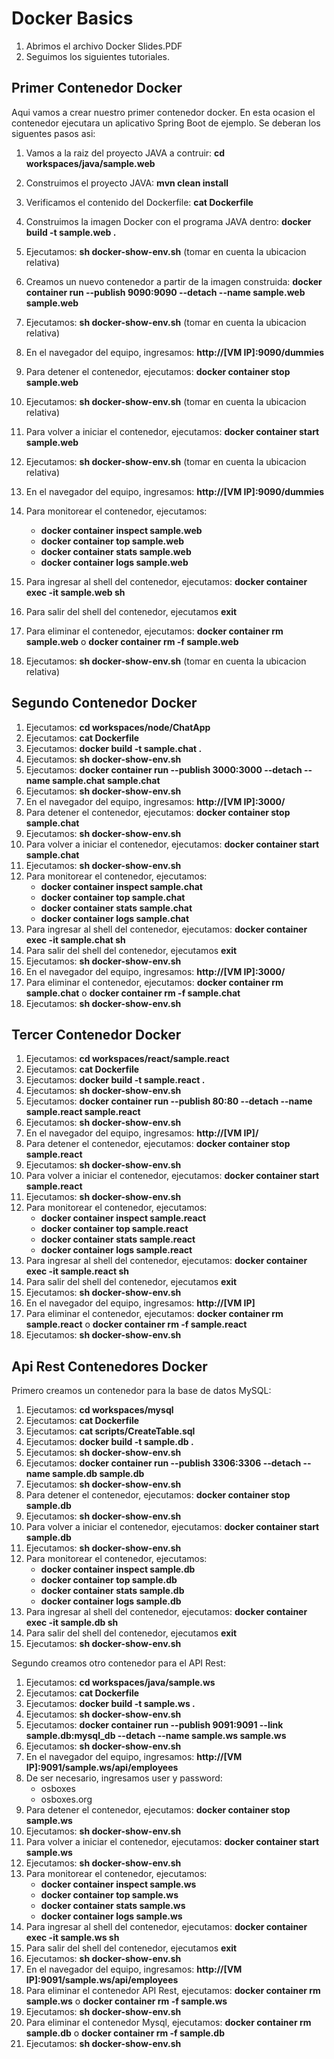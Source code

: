 # Docker Basics
1. Abrimos el archivo Docker Slides.PDF
1. Seguimos los siguientes tutoriales.

## Primer Contenedor Docker
Aqui vamos a crear nuestro primer contenedor docker. En esta ocasion el contenedor ejecutara un aplicativo Spring Boot de ejemplo.
Se deberan los siguentes pasos asi:

1. Vamos a la raiz del proyecto JAVA a contruir: **cd workspaces/java/sample.web**
1. Construimos el proyecto JAVA: **mvn clean install**
1. Verificamos el contenido del Dockerfile: **cat Dockerfile**
1. Construimos la imagen Docker con el programa JAVA dentro: **docker build -t sample.web .**
1. Ejecutamos: **sh docker-show-env.sh** (tomar en cuenta la ubicacion relativa)
1. Creamos un nuevo contenedor a partir de la imagen construida: **docker container run --publish 9090:9090 --detach --name sample.web sample.web**
1. Ejecutamos: **sh docker-show-env.sh** (tomar en cuenta la ubicacion relativa)

1. En el navegador del equipo, ingresamos: **http://[VM IP]:9090/dummies**
1. Para detener el contenedor, ejecutamos: **docker container stop sample.web**
1. Ejecutamos: **sh docker-show-env.sh** (tomar en cuenta la ubicacion relativa)
1. Para volver a iniciar el contenedor, ejecutamos: **docker container start sample.web**
1. Ejecutamos: **sh docker-show-env.sh** (tomar en cuenta la ubicacion relativa)
1. En el navegador del equipo, ingresamos: **http://[VM IP]:9090/dummies**

1. Para monitorear el contenedor, ejecutamos:
    - **docker container inspect sample.web**
    - **docker container top sample.web**
    - **docker container stats sample.web**
    - **docker container logs sample.web**
1. Para ingresar al shell del contenedor, ejecutamos: **docker container exec -it sample.web sh**
1. Para salir del shell del contenedor, ejecutamos **exit**
1. Para eliminar el contenedor, ejecutamos: **docker container rm sample.web** o **docker container rm -f sample.web**
1. Ejecutamos: **sh docker-show-env.sh** (tomar en cuenta la ubicacion relativa)

## Segundo Contenedor Docker
1. Ejecutamos: **cd workspaces/node/ChatApp**
1. Ejecutamos: **cat Dockerfile**
1. Ejecutamos: **docker build -t sample.chat .**
1. Ejecutamos: **sh docker-show-env.sh** 
1. Ejecutamos: **docker container run --publish 3000:3000 --detach --name sample.chat sample.chat**
1. Ejecutamos: **sh docker-show-env.sh** 
1. En el navegador del equipo, ingresamos: **http://[VM IP]:3000/**
1. Para detener el contenedor, ejecutamos: **docker container stop sample.chat**
1. Ejecutamos: **sh docker-show-env.sh** 
1. Para volver a iniciar el contenedor, ejecutamos: **docker container start sample.chat**
1. Ejecutamos: **sh docker-show-env.sh** 
1. Para monitorear el contenedor, ejecutamos:
    - **docker container inspect sample.chat**
    - **docker container top sample.chat**
    - **docker container stats sample.chat**
    - **docker container logs sample.chat**
1. Para ingresar al shell del contenedor, ejecutamos: **docker container exec -it sample.chat sh**
1. Para salir del shell del contenedor, ejecutamos **exit**
1. Ejecutamos: **sh docker-show-env.sh** 
1. En el navegador del equipo, ingresamos: **http://[VM IP]:3000/**
1. Para eliminar el contenedor, ejecutamos: **docker container rm sample.chat** o **docker container rm -f sample.chat**
1. Ejecutamos: **sh docker-show-env.sh** 

## Tercer Contenedor Docker
1. Ejecutamos: **cd workspaces/react/sample.react**
1. Ejecutamos: **cat Dockerfile**
1. Ejecutamos: **docker build -t sample.react .**
1. Ejecutamos: **sh docker-show-env.sh** 
1. Ejecutamos: **docker container run --publish 80:80 --detach --name sample.react sample.react**
1. Ejecutamos: **sh docker-show-env.sh** 
1. En el navegador del equipo, ingresamos: **http://[VM IP]/**
1. Para detener el contenedor, ejecutamos: **docker container stop sample.react**
1. Ejecutamos: **sh docker-show-env.sh** 
1. Para volver a iniciar el contenedor, ejecutamos: **docker container start sample.react**
1. Ejecutamos: **sh docker-show-env.sh** 
1. Para monitorear el contenedor, ejecutamos:
    - **docker container inspect sample.react**
    - **docker container top sample.react**
    - **docker container stats sample.react**
    - **docker container logs sample.react**
1. Para ingresar al shell del contenedor, ejecutamos: **docker container exec -it sample.react sh**
1. Para salir del shell del contenedor, ejecutamos **exit**
1. Ejecutamos: **sh docker-show-env.sh** 
1. En el navegador del equipo, ingresamos: **http://[VM IP]**
1. Para eliminar el contenedor, ejecutamos: **docker container rm sample.react** o **docker container rm -f sample.react**
1. Ejecutamos: **sh docker-show-env.sh** 

## Api Rest Contenedores Docker
Primero creamos un contenedor para la base de datos MySQL:
1. Ejecutamos: **cd workspaces/mysql**
1. Ejecutamos: **cat Dockerfile**
1. Ejecutamos: **cat scripts/CreateTable.sql**
1. Ejecutamos: **docker build -t sample.db .**
1. Ejecutamos: **sh docker-show-env.sh** 
1. Ejecutamos: **docker container run --publish 3306:3306 --detach --name sample.db sample.db**
1. Ejecutamos: **sh docker-show-env.sh** 
1. Para detener el contenedor, ejecutamos: **docker container stop sample.db**
1. Ejecutamos: **sh docker-show-env.sh** 
1. Para volver a iniciar el contenedor, ejecutamos: **docker container start sample.db**
1. Ejecutamos: **sh docker-show-env.sh** 
1. Para monitorear el contenedor, ejecutamos:
    - **docker container inspect sample.db**
    - **docker container top sample.db**
    - **docker container stats sample.db**
    - **docker container logs sample.db**
1. Para ingresar al shell del contenedor, ejecutamos: **docker container exec -it sample.db sh**
1. Para salir del shell del contenedor, ejecutamos **exit**
1. Ejecutamos: **sh docker-show-env.sh** 

Segundo creamos otro contenedor para el API Rest:
1. Ejecutamos: **cd workspaces/java/sample.ws**
1. Ejecutamos: **cat Dockerfile**
1. Ejecutamos: **docker build -t sample.ws .**
1. Ejecutamos: **sh docker-show-env.sh** 
1. Ejecutamos: **docker container run --publish 9091:9091 --link sample.db:mysql_db --detach --name sample.ws sample.ws**
1. Ejecutamos: **sh docker-show-env.sh** 
1. En el navegador del equipo, ingresamos: **http://[VM IP]:9091/sample.ws/api/employees**
1. De ser necesario, ingresamos user y password:
    - osboxes
    - osboxes.org
1. Para detener el contenedor, ejecutamos: **docker container stop sample.ws**
1. Ejecutamos: **sh docker-show-env.sh** 
1. Para volver a iniciar el contenedor, ejecutamos: **docker container start sample.ws**
1. Ejecutamos: **sh docker-show-env.sh** 
1. Para monitorear el contenedor, ejecutamos:
    - **docker container inspect sample.ws**
    - **docker container top sample.ws**
    - **docker container stats sample.ws**
    - **docker container logs sample.ws**
1. Para ingresar al shell del contenedor, ejecutamos: **docker container exec -it sample.ws sh**
1. Para salir del shell del contenedor, ejecutamos **exit**
1. Ejecutamos: **sh docker-show-env.sh** 
1. En el navegador del equipo, ingresamos: **http://[VM IP]:9091/sample.ws/api/employees**
1. Para eliminar el contenedor API Rest, ejecutamos: **docker container rm sample.ws** o **docker container rm -f sample.ws**
1. Ejecutamos: **sh docker-show-env.sh** 
1. Para eliminar el contenedor Mysql, ejecutamos: **docker container rm sample.db** o **docker container rm -f sample.db**
1. Ejecutamos: **sh docker-show-env.sh**